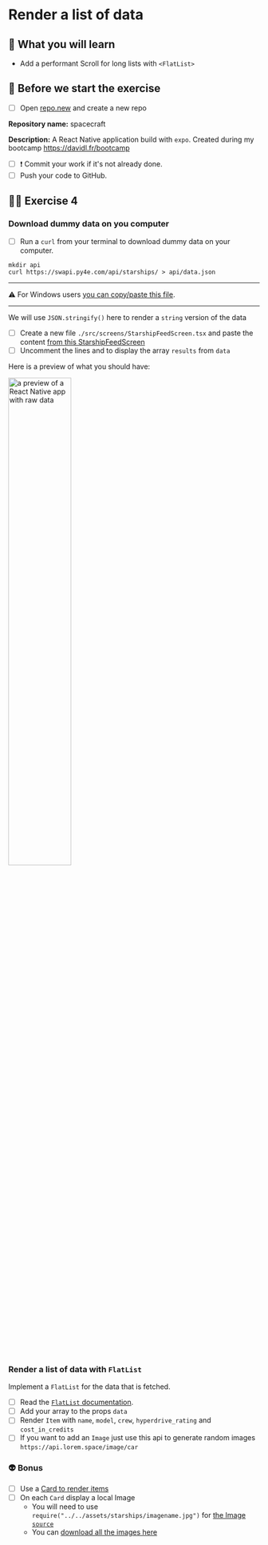 # Render a list of data

## 📡 What you will learn

- Add a performant Scroll for long lists with `<FlatList>`

## 👾 Before we start the exercise

- [ ] Open [repo.new](https://repo.new) and create a new repo

**Repository name:** spacecraft

**Description:** A React Native application build with `expo`. Created during my bootcamp https://davidl.fr/bootcamp

- [ ] ❗ Commit your work if it's not already done.
- [ ] Push your code to GitHub.

## 👨‍🚀 Exercise 4

### Download dummy data on you computer

- [ ] Run a `curl` from your terminal to download dummy data on your computer.

```console
mkdir api
curl https://swapi.py4e.com/api/starships/ > api/data.json
```

---

⚠️ For Windows users [you can copy/paste this file](https://raw.githubusercontent.com/flexbox/react-native-workshop/main/hackathon/spacecraft/api/data.json).

---

We will use `JSON.stringify()` here to render a `string` version of the data

- [ ] Create a new file `./src/screens/StarshipFeedScreen.tsx` and paste the content [from this StarshipFeedScreen](https://raw.githubusercontent.com/flexbox/react-native-workshop/main/hackathon/spacecraft/src/screens/exercice/StarshipFeedScreen.tsx)
- [ ] Uncomment the lines and to display the array `results` from `data`

Here is a preview of what you should have:

<img src="https://raw.githubusercontent.com/flexbox/react-native-workshop/main/challenges/foundation/json-version.png" alt="a preview of a React Native app with raw data" width="50%" height="50%" />

### Render a list of data with `FlatList`

Implement a `FlatList` for the data that is fetched.

- [ ] Read the [`FlatList` documentation](https://reactnative.dev/docs/flatlist).
- [ ] Add your array to the props `data`
- [ ] Render `Item` with `name`, `model`, `crew`, `hyperdrive_rating` and `cost_in_credits`
- [ ] If you want to add an `Image` just use this api to generate random images `https://api.lorem.space/image/car`

### 👽 Bonus

- [ ] Use a [Card to render items](https://callstack.github.io/react-native-paper/card.html)
- [ ] On each `Card` display a local Image
  - You will need to use `require("../../assets/starships/imagename.jpg")` for [the Image `source`](https://reactnative.dev/docs/image)
  - You can [download all the images here](https://github.com/flexbox/react-native-bootcamp/raw/main/hackathon/spacecraft/assets/starships-pictures.zip)
